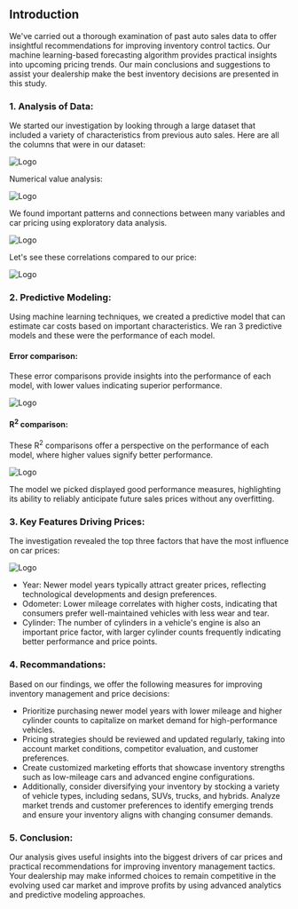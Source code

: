 ## Introduction
We've carried out a thorough examination of past auto sales data to offer insightful recommendations for improving inventory control tactics. Our machine learning-based forecasting algorithm provides practical insights into upcoming pricing trends. Our main conclusions and suggestions to assist your dealership make the best inventory decisions are presented in this study.

### 1. Analysis of Data:

We started our investigation by looking through a large dataset that included a variety of characteristics from previous auto sales. Here are all the columns that were in our dataset:

![Logo](https://github.com/Ziggy-Z/What-Drives-the-Price-of-a-Car/tree/main/images/dataInfo.PNG)

Numerical value analysis:

![Logo](https://github.com/Ziggy-Z/What-Drives-the-Price-of-a-Car/tree/main/images/dataDesc.PNG)

We found important patterns and connections between many variables and car pricing using exploratory data analysis.

![Logo](https://github.com/Ziggy-Z/What-Drives-the-Price-of-a-Car/tree/main/images/heatMap.png)

Let's see these correlations compared to our price:

![Logo](https://github.com/Ziggy-Z/What-Drives-the-Price-of-a-Car/tree/main/images/priceCorr.png)

### 2.  Predictive Modeling: 
Using machine learning techniques, we created a predictive model that can estimate car costs based on important characteristics. We ran 3 predictive models and these were the performance of each model.

#### Error comparison:
These error comparisons provide insights into the performance of each model, with lower values indicating superior performance.

![Logo](https://github.com/Ziggy-Z/What-Drives-the-Price-of-a-Car/tree/main/images/MSE_comp.png)

#### R<sup>2</sup> comparison:
These R<sup>2</sup> comparisons offer a perspective on the performance of each model, where higher values signify better performance.

![Logo](https://github.com/Ziggy-Z/What-Drives-the-Price-of-a-Car/tree/main/images/R_comp.png)

The model we picked displayed good performance measures, highlighting its ability to reliably anticipate future sales prices without any overfitting.

### 3. Key Features Driving Prices:

The investigation revealed the top three factors that have the most influence on car prices:

![Logo](https://github.com/Ziggy-Z/What-Drives-the-Price-of-a-Car/tree/main/images/importance.png)

* Year: Newer model years typically attract greater prices, reflecting technological developments and design preferences.
* Odometer: Lower mileage correlates with higher costs, indicating that consumers prefer well-maintained vehicles with less wear and tear.
* Cylinder: The number of cylinders in a vehicle's engine is also an important price factor, with larger cylinder counts frequently indicating better performance and price points.

### 4. Recommandations:
Based on our findings, we offer the following measures for improving inventory management and price decisions:

* Prioritize purchasing newer model years with lower mileage and higher cylinder counts to capitalize on market demand for high-performance vehicles.
* Pricing strategies should be reviewed and updated regularly, taking into account market conditions, competitor evaluation, and customer preferences.
* Create customized marketing efforts that showcase inventory strengths such as low-mileage cars and advanced engine configurations.
* Additionally, consider diversifying your inventory by stocking a variety of vehicle types, including sedans, SUVs, trucks, and hybrids. Analyze market trends and customer preferences to identify emerging trends and ensure your inventory aligns with changing consumer demands.

### 5. Conclusion:

Our analysis gives useful insights into the biggest drivers of car prices and practical recommendations for improving inventory management tactics. Your dealership may make informed choices to remain competitive in the evolving used car market and improve profits by using advanced analytics and predictive modeling approaches.
